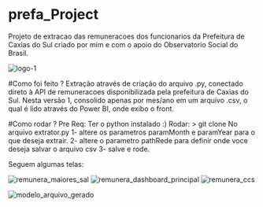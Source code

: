 
# prefa_Project
Projeto de extracao das remuneracoes dos funcionarios da Prefeitura de Caxias do Sul criado por mim e com o apoio do Observatorio Social do Brasil.

![logo-1](https://user-images.githubusercontent.com/36780203/124398507-67fda200-dcec-11eb-9c6a-803bd3f71201.png)

#Como foi feito ?
Extração através de criação do arquivo .py, conectado direto à API de remuneracoes disponibilizada pela prefeitura de Caxias do Sul.
Nesta versão 1, consolido apenas por mes/ano em um arquivo .csv, o qual é lido através do Power BI, onde exibo o front.

#Como rodar ?
Pre Req: Ter o python instalado :)
Rodar: > git clone <caminho>
No arquivo extrator.py 
  1- altere os parametros paramMonth e paramYear para o que deseja extrair.
  2- altere o parametro pathRede para definir onde voce deseja salvar o arquivo csv
  3- salve e rode.

Seguem algumas telas:

![remunera_maiores_sal](https://user-images.githubusercontent.com/36780203/124389725-d3c91600-dcbe-11eb-8db7-fa506d677cf7.JPG)
![remunera_dashboard_principal](https://user-images.githubusercontent.com/36780203/124389728-d62b7000-dcbe-11eb-839c-0f829d27a100.JPG)
![remunera_ccs](https://user-images.githubusercontent.com/36780203/124389731-d75c9d00-dcbe-11eb-83a7-e1bf2073ae15.jpg)

![modelo_arquivo_gerado](https://user-images.githubusercontent.com/36780203/124398482-48ff1000-dcec-11eb-9761-376e75c65932.png)

